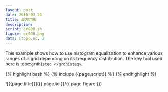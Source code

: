 ```yaml
---
layout: post
date: 2016-03-26
title: 直方均衡
description:
script: ex038.sh
figure: ex038.png
data: [topo.nc, ]
---
```


This example shows how to use histogram equalization to enhance various
ranges of a grid depending on its frequency distribution. The key tool
used here is :doc:`grdhisteq </grdhisteq>`.

{% highlight bash %}
{% include {{page.script}} %}
{% endhighlight %}

![{{page.title}}]({{ page.id }}/{{ page.figure }})
